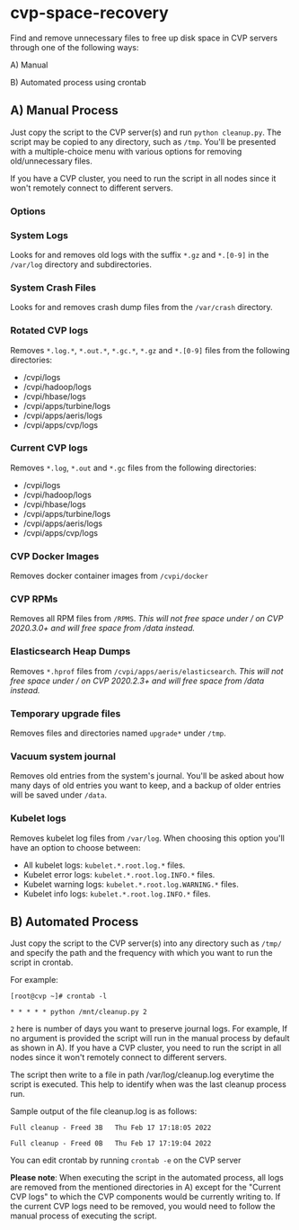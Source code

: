 # cvp-space-recovery

Find and remove unnecessary files to free up disk space in CVP servers through one of the following ways:

A) Manual

B) Automated process using crontab

## A) Manual Process

Just copy the script to the CVP server(s) and run `python cleanup.py`. The script may be copied to any directory, such as `/tmp`. You'll be presented with a multiple-choice menu with various options for removing old/unnecessary files.

If you have a CVP cluster, you need to run the script in all nodes since it won't remotely connect to different servers.

### Options
### System Logs
Looks for and removes old logs with the suffix `*.gz` and `*.[0-9]` in the `/var/log` directory and subdirectories.

### System Crash Files
Looks for and removes crash dump files from the `/var/crash` directory.

### Rotated CVP logs
Removes `*.log.*`, `*.out.*`, `*.gc.*`, `*.gz` and `*.[0-9]` files from the following directories:
- /cvpi/logs
- /cvpi/hadoop/logs
- /cvpi/hbase/logs
- /cvpi/apps/turbine/logs
- /cvpi/apps/aeris/logs
- /cvpi/apps/cvp/logs

### Current CVP logs
Removes `*.log`, `*.out` and `*.gc` files from the following directories:
- /cvpi/logs
- /cvpi/hadoop/logs
- /cvpi/hbase/logs
- /cvpi/apps/turbine/logs
- /cvpi/apps/aeris/logs
- /cvpi/apps/cvp/logs

### CVP Docker Images
Removes docker container images from `/cvpi/docker`

### CVP RPMs
Removes all RPM files from `/RPMS`. *This will not free space under / on CVP 2020.3.0+ and will free space from /data instead.*

### Elasticsearch Heap Dumps
Removes `*.hprof` files from `/cvpi/apps/aeris/elasticsearch`. *This will not free space under / on CVP 2020.2.3+ and will free space from /data instead.*

### Temporary upgrade files
Removes files and directories named `upgrade*` under `/tmp`.

### Vacuum system journal
Removes old entries from the system's journal. You'll be asked about how many days of old entries you want to keep, and a backup of older entries will be saved under `/data`.

### Kubelet logs
Removes kubelet log files from `/var/log`. When choosing this option you'll have an option to choose between:
- All kubelet logs: `kubelet.*.root.log.*` files.
- Kubelet error logs: `kubelet.*.root.log.INFO.*` files.
- Kubelet warning logs: `kubelet.*.root.log.WARNING.*` files.
- Kubelet info logs: `kubelet.*.root.log.INFO.*` files.


## B) Automated Process
Just copy the script to the CVP server(s) into any directory such as `/tmp/` and specify the path and the frequency with which you want to run the script in crontab. 

For example:

	[root@cvp ~]# crontab -l

	* * * * * python /mnt/cleanup.py 2

`2` here is number of days you want to preserve journal logs. For example, If no argument is provided the script will run in the manual process by default as shown in A).
If you have a CVP cluster, you need to run the script in all nodes since it won't remotely connect to different servers.

The script then write to a file in path /var/log/cleanup.log everytime the script is executed. This help to identify when was the last cleanup process run.

Sample output of the file cleanup.log is as follows:

	Full cleanup - Freed 3B   Thu Feb 17 17:18:05 2022

	Full cleanup - Freed 0B   Thu Feb 17 17:19:04 2022

You can edit crontab by running `crontab -e` on the CVP server

**Please note**: When executing the script in the automated process, all logs are removed from the mentioned directories in A) except for the "Current CVP logs" to which the CVP components would be currently writing to. If the current CVP logs need to be removed, you would need to follow the manual process of executing the script.







